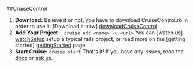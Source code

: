 ##CruiseControl

1. __Download:__ Believe it or not, you have to download CruiseControl.rb in order to use it. [Download it now] [downloadCruiseControl]
2. __Add Your Project:__ ``` cruise add <name> -u <url>``` You can [watch us] [watchSetup] setup a typical rails project, or read more on the [getting started] [gettingStarted] page.
3. __Start Cruise:__ ```cruise start``` That's it! If you have any issues, read the [docs] or [ask us].

[downloadCruiseControl]:https://github.com/thoughtworks/cruisecontrol.rb/downloads
[watchSetup]:http://cruisecontrolrb.thoughtworks.com/documentation/screencasts
[gettingStarted]:http://cruisecontrolrb.thoughtworks.com/documentation/getting_started
[docs]:http://cruisecontrolrb.thoughtworks.com/documentation/docs
[ask us]:http://rubyforge.org/mailman/listinfo/cruisecontrolrb-users